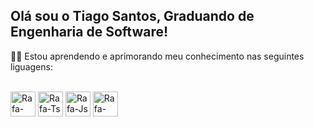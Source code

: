 ## Olá sou o Tiago Santos, Graduando de Engenharia de Software!


 👨‍💻 Estou aprendendo e aprimorando meu conhecimento nas seguintes liguagens:


  
<div style="display: inline_block"><br>
  <img align="center" alt="Rafa-HTML" height="40" width="40" src="https://icongr.am/devicon/c-original.svg?size=80&color=currentColor.svg">
  
  <img align="center" alt="Rafa-Ts" height="40" width="40" src="https://icongr.am/devicon/cplusplus-original.svg?size=80&color=currentColor.svg">
  
  <img align="center" alt="Rafa-Js" height="40" width="40" src="https://icongr.am/devicon/java-original-wordmark.svg?size=80&color=currentColor.svg">
   
  <img align="center" alt="Rafa-React" height="40" width="40" src="https://icongr.am/devicon/mysql-original-wordmark.svg?size=90&color=currentColor.svg">
  
  
 

